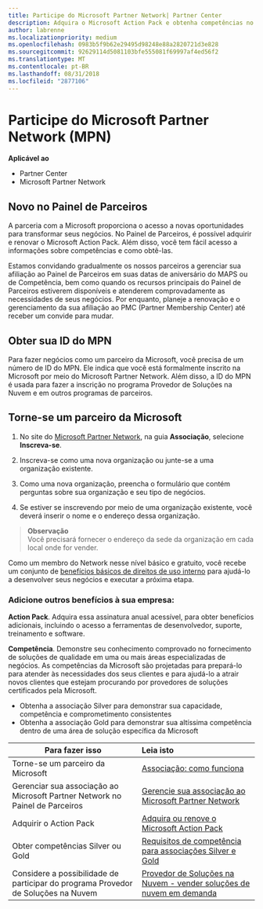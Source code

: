 ```yaml
---
title: Participe do Microsoft Partner Network| Partner Center
description: Adquira o Microsoft Action Pack e obtenha competências no Partner Center
author: labrenne
ms.localizationpriority: medium
ms.openlocfilehash: 0983b5f9b62e29495d98248e88a2820721d3e828
ms.sourcegitcommit: 92629114d5081103bfe555081f69997af4ed56f2
ms.translationtype: MT
ms.contentlocale: pt-BR
ms.lasthandoff: 08/31/2018
ms.locfileid: "2877106"
---
```

# <a name="join-the-microsoft-partner-network-mpn"></a>Participe do Microsoft Partner Network (MPN)

**Aplicável ao**

-  Partner Center
-  Microsoft Partner Network

## <a name="new-to-the-partner-dashboard"></a>Novo no Painel de Parceiros

 A parceria com a Microsoft proporciona o acesso a novas oportunidades para transformar seus negócios. No Painel de Parceiros, é possível adquirir e renovar o Microsoft Action Pack. Além disso, você tem fácil acesso a informações sobre competências e como obtê-las.

 Estamos convidando gradualmente os nossos parceiros a gerenciar sua afiliação ao Painel de Parceiros em suas datas de aniversário do MAPS ou de Competência, bem como quando os recursos principais do Painel de Parceiros estiverem disponíveis e atenderem comprovadamente as necessidades de seus negócios.  Por enquanto, planeje a renovação e o gerenciamento da sua afiliação ao PMC (Partner Membership Center) até receber um convide para mudar.

## <a name="get-your-mpn-id"></a>Obter sua ID do MPN

Para fazer negócios como um parceiro da Microsoft, você precisa de um número de ID do MPN. Ele indica que você está formalmente inscrito na Microsoft por meio do Microsoft Partner Network. Além disso, a ID do MPN é usada para fazer a inscrição no programa Provedor de Soluções na Nuvem e em outros programas de parceiros.  

## <a name="become-a-microsoft-partner"></a>Torne-se um parceiro da Microsoft

1.  No site do [Microsoft Partner Network](https://partner.microsoft.com/en-us/membership), na guia **Associação**, selecione **Inscreva-se**. 

2.  Inscreva-se como uma nova organização ou junte-se a uma organização existente.

3.  Como uma nova organização, preencha o formulário que contém perguntas sobre sua organização e seu tipo de negócios.

4.  Se estiver se inscrevendo por meio de uma organização existente, você deverá inserir o nome e o endereço dessa organização.

>**Observação**<br> Você precisará fornecer o endereço da sede da organização em cada local onde for vender.

Como um membro do Network nesse nível básico e gratuito, você recebe um conjunto de [benefícios básicos de direitos de uso interno](https://partner.microsoft.com/membership/core-benefits) para ajudá-lo a desenvolver seus negócios e executar a próxima etapa. 

### <a name="add-additional-benefits-to-your-business"></a>Adicione outros benefícios à sua empresa: 

**Action Pack**. Adquira essa assinatura anual acessível, para obter benefícios adicionais, incluindo o acesso a ferramentas de desenvolvedor, suporte, treinamento e software.

**Competência**. Demonstre seu conhecimento comprovado no fornecimento de soluções de qualidade em uma ou mais áreas especializadas de negócios. As competências da Microsoft são projetadas para prepará-lo para atender às necessidades dos seus clientes e para ajudá-lo a atrair novos clientes que estejam procurando por provedores de soluções certificados pela Microsoft. 

- Obtenha a associação Silver para demonstrar sua capacidade, competência e comprometimento consistentes
- Obtenha a associação Gold para demonstrar sua altíssima competência dentro de uma área de solução específica da Microsoft

|**Para fazer isso**   |**Leia isto**   |
|------------------|:---------------|
|Torne-se um parceiro da Microsoft|[Associação: como funciona](https://partner.microsoft.com/membership/how-it-works)|
Gerenciar sua associação ao Microsoft Partner Network no Painel de Parceiros   |[Gerencie sua associação ao Microsoft Partner Network](mpn-overview.md)
|Adquirir o Action Pack   |[Adquira ou renove o Microsoft Action Pack](https://msdn.microsoft.com/partner-center/mpn-get-action-pack)|
|Obter competências Silver ou Gold   |[Requisitos de competência para associações Silver e Gold](https://msdn.microsoft.com/en-us/partner-center/learn-about-competencies)|
|Considere a possibilidade de participar do programa Provedor de Soluções na Nuvem|[Provedor de Soluções na Nuvem - vender soluções de nuvem em demanda](csp-overview.md)|
